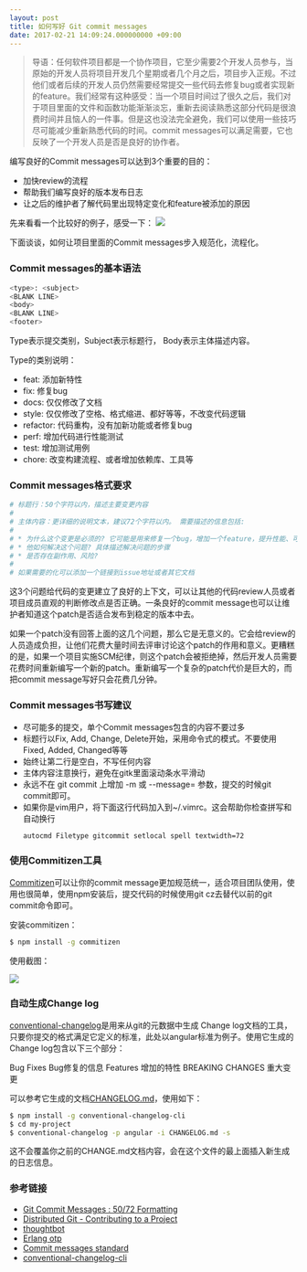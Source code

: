 ```yaml
---
layout: post
title: 如何写好 Git commit messages
date: 2017-02-21 14:09:24.000000000 +09:00
---
```


> 导语：任何软件项目都是一个协作项目，它至少需要2个开发人员参与，当原始的开发人员将项目开发几个星期或者几个月之后，项目步入正规。不过他们或者后续的开发人员仍然需要经常提交一些代码去修复bug或者实现新的feature。我们经常有这种感受：当一个项目时间过了很久之后，我们对于项目里面的文件和函数功能渐渐淡忘，重新去阅读熟悉这部分代码是很浪费时间并且恼人的一件事。但是这也没法完全避免，我们可以使用一些技巧尽可能减少重新熟悉代码的时间。commit messages可以满足需要，它也反映了一个开发人员是否是良好的协作者。


编写良好的Commit messages可以达到3个重要的目的：

* 加快review的流程
* 帮助我们编写良好的版本发布日志
* 让之后的维护者了解代码里出现特定变化和feature被添加的原因

先来看看一个比较好的例子，感受一下：
![](http://images2015.cnblogs.com/blog/1030776/201702/1030776-20170221160013179-892954595.png)

下面谈谈，如何让项目里面的Commit messages步入规范化，流程化。

### Commit messages的基本语法

``` sh
<type>: <subject>
<BLANK LINE>
<body>
<BLANK LINE>
<footer>
```

Type表示提交类别，Subject表示标题行， Body表示主体描述内容。

Type的类别说明：
* feat: 添加新特性
* fix: 修复bug
* docs: 仅仅修改了文档
* style: 仅仅修改了空格、格式缩进、都好等等，不改变代码逻辑
* refactor: 代码重构，没有加新功能或者修复bug
* perf: 增加代码进行性能测试
* test: 增加测试用例
* chore: 改变构建流程、或者增加依赖库、工具等


### Commit messages格式要求

``` sh
# 标题行：50个字符以内，描述主要变更内容
#
# 主体内容：更详细的说明文本，建议72个字符以内。 需要描述的信息包括:
#
# * 为什么这个变更是必须的? 它可能是用来修复一个bug，增加一个feature，提升性能、可靠性、稳定性等等
# * 他如何解决这个问题? 具体描述解决问题的步骤
# * 是否存在副作用、风险?
#
# 如果需要的化可以添加一个链接到issue地址或者其它文档
```

这3个问题给代码的变更建立了良好的上下文，可以让其他的代码review人员或者项目成员直观的判断修改点是否正确。一条良好的commit message也可以让维护者知道这个patch是否适合发布到稳定的版本中去。

如果一个patch没有回答上面的这几个问题，那么它是无意义的。它会给review的人员造成负担，让他们花费大量时间去评审讨论这个patch的作用和意义。更糟糕的是，如果一个项目实施SCM纪律，则这个patch会被拒绝掉，然后开发人员需要花费时间重新编写一个新的patch。重新编写一个复杂的patch代价是巨大的，而把commit message写好只会花费几分钟。

### Commit messages书写建议

* 尽可能多的提交，单个Commit messages包含的内容不要过多
* 标题行以Fix, Add, Change, Delete开始，采用命令式的模式。不要使用Fixed, Added, Changed等等
* 始终让第二行是空白，不写任何内容
* 主体内容注意换行，避免在gitk里面滚动条水平滑动
* 永远不在 git commit 上增加 -m 或 --message= 参数，提交的时候git commit即可。
* 如果你是vim用户，将下面这行代码加入到~/.vimrc。这会帮助你检查拼写和自动换行
  ``` sh
  autocmd Filetype gitcommit setlocal spell textwidth=72
  ```

### 使用Commitizen工具

[Commitizen](https://github.com/commitizen/cz-cli)可以让你的commit message更加规范统一，适合项目团队使用，使用也很简单，使用npm安装后，提交代码的时候使用git cz去替代以前的git commit命令即可。

安装commitizen：

``` sh
$ npm install -g commitizen
```
使用截图：

![](http://images2015.cnblogs.com/blog/1030776/201702/1030776-20170221140646085-381664858.png)



### 自动生成Change log

[conventional-changelog](https://github.com/conventional-changelog/conventional-changelog)是用来从git的元数据中生成 Change log文档的工具，只要你提交的格式满足它定义的标准，此处以angular标准为例子。使用它生成的Change log包含以下三个部分：

Bug Fixes Bug修复的信息
Features 增加的特性
BREAKING CHANGES 重大变更

可以参考它生成的文档[CHANGELOG.md](https://github.com/conventional-changelog/conventional-changelog/blob/master/CHANGELOG.md)，使用如下：

``` sh
$ npm install -g conventional-changelog-cli
$ cd my-project
$ conventional-changelog -p angular -i CHANGELOG.md -s
```

这不会覆盖你之前的CHANGE.md文档内容，会在这个文件的最上面插入新生成的日志信息。

### 参考链接

* [Git Commit Messages : 50/72 Formatting](http://stackoverflow.com/questions/2290016/git-commit-messages-50-72-formatting)
* [Distributed Git - Contributing to a Project](https://git-scm.com/book/en/v2/Distributed-Git-Contributing-to-a-Project)
* [thoughtbot](https://github.com/thoughtbot/dotfiles/blob/master/gitmessage)
* [Erlang otp](https://github.com/erlang/otp/wiki/Writing-good-commit-messages)
* [Commit messages standard](https://github.com/conventional-changelog/conventional-changelog/blob/v0.5.3/conventions/angular.md)
* [conventional-changelog-cli](https://github.com/conventional-changelog/conventional-changelog-cli)
